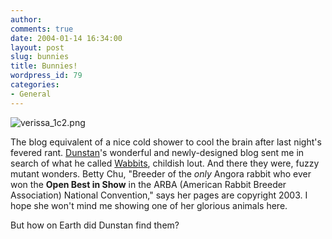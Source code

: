 ```yaml
---
author:
comments: true
date: 2004-01-14 16:34:00
layout: post
slug: bunnies
title: Bunnies!
wordpress_id: 79
categories:
- General
---
```


![verissa_1c2.png](http://jeremycherfas.net/images/verissa_1c2.png)

The blog equivalent of a nice cold shower to cool the brain after last night's fevered rant. [Dunstan](http://www.1976design.com/blog/)'s wonderful and newly-designed blog sent me in search of what he called [Wabbits](http://home.pacbell.net/bettychu/2003allbreedbisris/BIS.html), childish lout. And there they were, fuzzy mutant wonders. Betty Chu, "Breeder of the _only_  Angora rabbit who ever won the **Open Best in Show** in the ARBA (American Rabbit Breeder Association) National Convention," says her pages are copyright 2003. I hope she won't mind me showing one of her glorious animals here.

But how on Earth did Dunstan find them?
